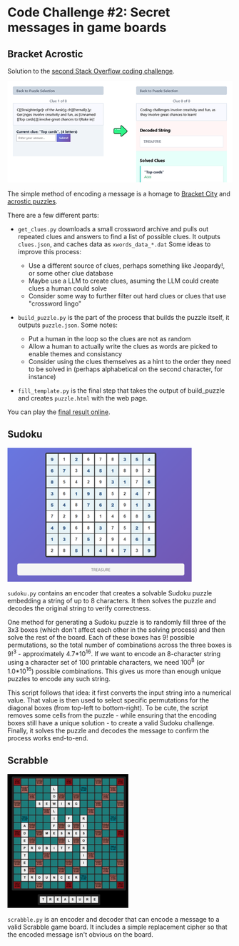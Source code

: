 # Code Challenge #2: Secret messages in game boards

## Bracket Acrostic

Solution to the [second Stack Overflow coding challenge](https://stackoverflow.com/beta/challenges/79651567/code-challenge-2-secret-messages-in-game-boards).  

![Bracket Acrostic](img_bracket.png)

The simple method of encoding a message is a homage to [Bracket City](https://www.theatlantic.com/games/bracket-city/) and [acrostic puzzles](https://en.wikipedia.org/wiki/Acrostic_%28puzzle%29).

There are a few different parts:

* `get_clues.py` downloads a small crossword archive and pulls out repeated clues and answers to find a list of 
possible clues.  It outputs `clues.json`, and caches data as `xwords_data_*.dat` Some ideas to improve this process:
    * Use a different source of clues, perhaps something like Jeopardy!, or some other clue database
    * Maybe use a LLM to create clues, asuming the LLM could create clues a human could solve
    * Consider some way to further filter out hard clues or clues that use "crossword lingo"

* `build_puzzle.py` is the part of the process that builds the puzzle itself, it outputs `puzzle.json`.  Some notes:
    * Put a human in the loop so the clues are not as random
    * Allow a human to actually write the clues as words are picked to enable themes and consistancy
    * Consider using the clues themselves as a hint to the order they need to be solved in (perhaps alphabetical on the second character, for instance)

* `fill_template.py` is the final step that takes the output of build_puzzle and creates `puzzle.html` with the web page.

You can play the [final result online](https://q726kbxun.github.io/so_challenges/entry_002.html).

## Sudoku

![Sudoku](img_sudoku.png)

`sudoku.py` contains an encoder that creates a solvable Sudoku puzzle embedding a string of up to 8 characters.  It then solves the puzzle and decodes the original string to verify correctness.

One method for generating a Sudoku puzzle is to randomly fill three of the 3x3 boxes (which don't affect each other in the solving process) and then solve the rest of the board.  Each of these boxes has 9! possible permutations, so the total number of combinations across the three boxes is 9!<sup>3</sup> - approximately 4.7\*10<sup>16</sup>. If we want to encode an 8-character string using a character set of 100 printable characters, we need 100<sup>8</sup> (or 1.0\*10<sup>16</sup>) possible combinations. This gives us more than enough unique puzzles to encode any such string.

This script follows that idea: it first converts the input string into a numerical value. That value is then used to select specific permutations for the diagonal boxes (from top-left to bottom-right). To be cute, the script removes some cells from the puzzle - while ensuring that the encoding boxes still have a unique solution - to create a valid Sudoku challenge. Finally, it solves the puzzle and decodes the message to confirm the process works end-to-end.

## Scrabble
![Scrabble](img_scrabble.png)

`scrabble.py` is an encoder and decoder that can encode a message to a valid Scrabble game board.  It includes a simple replacement cipher so that the encoded message isn't obvious on the board.

